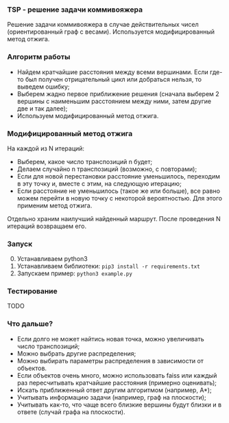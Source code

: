 ### TSP - решение задачи коммивояжера

Решение задачи коммивояжера в случае действительных чисел (ориентированный граф с весами). Используется модифицированный метод отжига.

### Алгоритм работы

- Найдем кратчайшие расстояния между всеми вершинами. Если где-то был получен отрицательный цикл или добраться нельзя, то выведем ошибку;
- Выберем жадно первое приближение решения (сначала выберем 2 вершины с наименьшим расстоянием между ними, затем другие две и так далее);
- Используем модифицированный метод отжига.

### Модифицированный метод отжига

На каждой из N итераций:
- Выберем, какое число транспозиций n будет;
- Делаем случайно n транспозиций (возможно, с повторами);
- Если для новой перестановки расстояние уменьшилось, переходим в эту точку и, вместе с этим, на следующую итерацию;
- Если расстояние не уменьшилось (такое же или больше), все равно можем перейти в новую точку с некоторой вероятностью. Для этого применим метод отжига.

Отдельно храним наилучший найденный маршрут. После проведения N итераций возвращаем его.

### Запуск

0. Устанавливаем python3
1. Устанавливаем библиотеки: `pip3 install -r requirements.txt`
2. Запускаем пример: `python3 example.py`

### Тестирование

TODO

### Что дальше?

- Если долго не может найтись новая точка, можно увеличивать число транспозиций;
- Можно выбрать другие распределения;
- Можно выбирать параметры распределения в зависимости от объектов.
- Если объектов очень много, можно использовать faiss или каждый раз пересчитывать кратчайшие расстояния (примерно оценивать);
- Искать приближенный ответ другим алгоритмом (например, A*);
- Учитывать информацию задачи (например, граф на плоскости);
- Учитывать как-то, что чаще всего близкие вершины будут близки и в ответе (случай графа на плоскости).
